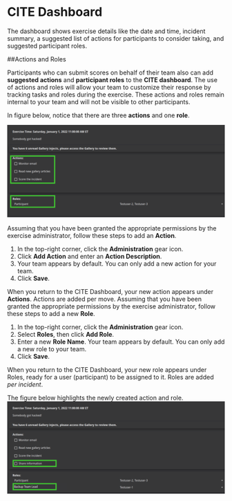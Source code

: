 # CITE Dashboard

The dashboard shows exercise details like the date and time, incident summary, a suggested list of actions for participants to consider taking, and suggested participant roles.

##Actions and Roles

Participants who can submit scores on behalf of their team also can add **suggested actions** and **participant roles** to the **CITE dashboard**. The use of actions and roles will allow your team to customize their response by tracking tasks and roles during the exercise. These actions and roles remain internal to your team and will not be visible to other participants.

In figure below, notice that there are three **actions** and one **role**. 

![CITE Actions And Roles](../../assets/img/cite-consider-action.png)



Assuming that you have been granted the appropriate permissions by the exercise administrator, follow these steps to add an **Action**.

1. In the top-right corner, click the **Administration** gear icon.
2. Click **Add Action** and enter an **Action Description**.
3. Your team appears by default. You can only add a new action for your team.
4. Click **Save**.

When you return to the CITE Dashboard, your new action appears under **Actions**. Actions are added per move.
Assuming that you have been granted the appropriate permissions by the exercise administrator, follow these steps to add a new **Role**.

1. In the top-right corner, click the **Administration** gear icon.
2. Select **Roles**, then click **Add Role**.
3. Enter a new **Role Name**. Your team appears by default. You can only add a new role to your team.
4. Click **Save**.

When you return to the CITE Dashboard, your new role appears under Roles, ready for a user (participant) to be assigned to it. Roles are added *per incident*.

The figure below highlights the newly created action and role.
![CITE Created Actions](../../assets/img/cite-created-action.png)
